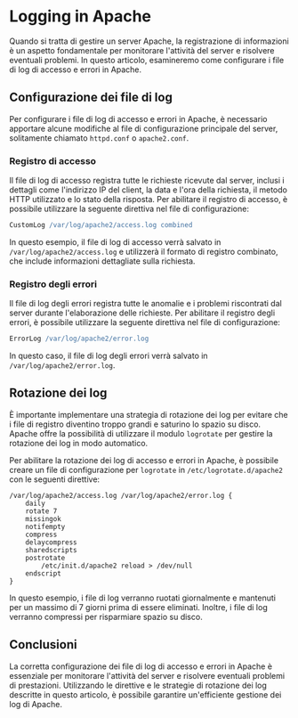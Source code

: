 # Logging in Apache

Quando si tratta di gestire un server Apache, la registrazione di informazioni è un aspetto fondamentale per monitorare l'attività del server e risolvere eventuali problemi. In questo articolo, esamineremo come configurare i file di log di accesso e errori in Apache.

## Configurazione dei file di log

Per configurare i file di log di accesso e errori in Apache, è necessario apportare alcune modifiche al file di configurazione principale del server, solitamente chiamato `httpd.conf` o `apache2.conf`.

### Registro di accesso

Il file di log di accesso registra tutte le richieste ricevute dal server, inclusi i dettagli come l'indirizzo IP del client, la data e l'ora della richiesta, il metodo HTTP utilizzato e lo stato della risposta. Per abilitare il registro di accesso, è possibile utilizzare la seguente direttiva nel file di configurazione:

```apache
CustomLog /var/log/apache2/access.log combined
```

In questo esempio, il file di log di accesso verrà salvato in `/var/log/apache2/access.log` e utilizzerà il formato di registro combinato, che include informazioni dettagliate sulla richiesta.

### Registro degli errori

Il file di log degli errori registra tutte le anomalie e i problemi riscontrati dal server durante l'elaborazione delle richieste. Per abilitare il registro degli errori, è possibile utilizzare la seguente direttiva nel file di configurazione:

```apache
ErrorLog /var/log/apache2/error.log
```

In questo caso, il file di log degli errori verrà salvato in `/var/log/apache2/error.log`.

## Rotazione dei log

È importante implementare una strategia di rotazione dei log per evitare che i file di registro diventino troppo grandi e saturino lo spazio su disco. Apache offre la possibilità di utilizzare il modulo `logrotate` per gestire la rotazione dei log in modo automatico.

Per abilitare la rotazione dei log di accesso e errori in Apache, è possibile creare un file di configurazione per `logrotate` in `/etc/logrotate.d/apache2` con le seguenti direttive:

```shell
/var/log/apache2/access.log /var/log/apache2/error.log {
    daily
    rotate 7
    missingok
    notifempty
    compress
    delaycompress
    sharedscripts
    postrotate
        /etc/init.d/apache2 reload > /dev/null
    endscript
}
```

In questo esempio, i file di log verranno ruotati giornalmente e mantenuti per un massimo di 7 giorni prima di essere eliminati. Inoltre, i file di log verranno compressi per risparmiare spazio su disco.

## Conclusioni

La corretta configurazione dei file di log di accesso e errori in Apache è essenziale per monitorare l'attività del server e risolvere eventuali problemi di prestazioni. Utilizzando le direttive e le strategie di rotazione dei log descritte in questo articolo, è possibile garantire un'efficiente gestione dei log di Apache.